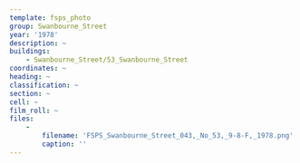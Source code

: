 ```yaml
---
template: fsps_photo
group: Swanbourne_Street
year: '1978'
description: ~
buildings:
    - Swanbourne_Street/53_Swanbourne_Street
coordinates: ~
heading: ~
classification: ~
section: ~
cell: ~
film_roll: ~
files:
    -
        filename: 'FSPS_Swanbourne_Street_043,_No_53,_9-8-F,_1978.png'
        caption: ''
---
```

